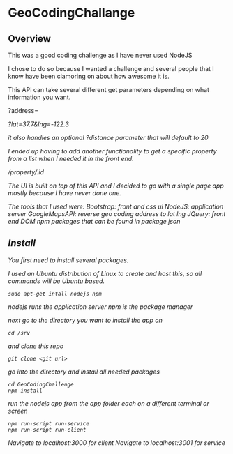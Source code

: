 # GeoCodingChallange

## Overview
This was a good coding challenge as I have never used NodeJS

I chose to do so because I wanted a challenge and several people that
I know have been clamoring on about how awesome it is.

This API can take several different get parameters depending on what information you want.

?address=<address>

?lat=37.7&lng=-122.3

it also handles an optional ?distance parameter that will default to 20

I ended up having to add another functionality to get a specific property from
a list when I needed it in the front end.

/property/:id

The UI is built on top of this API and I decided to go with a single page app
mostly because I have never done one.

The tools that I used were:
Bootstrap: front and css ui
NodeJS: application server
GoogleMapsAPI: reverse geo coding address to lat lng
JQuery: front end DOM
npm packages that can be found in package.json

## Install
You first need to install several packages.

I used an Ubuntu distribution of Linux to create and host this, so all
commands will be Ubuntu based.

```
sudo apt-get intall nodejs npm
```

nodejs runs the application server
npm is the package manager

next go to the directory you want to install the app on

```
cd /srv
```

and clone this repo

```
git clone <git url>
```

go into the directory and install all needed packages

```
cd GeoCodingChallenge
npm install
```

run the nodejs app from the app folder each on a different terminal or screen

```
npm run-script run-service
npm run-script run-client
```

Navigate to localhost:3000 for client
Navigate to localhost:3001 for service
